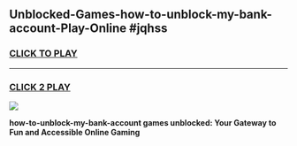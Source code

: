 
## Unblocked-Games-how-to-unblock-my-bank-account-Play-Online #jqhss
<h3>
<a href="https://news.freeplayer.one?title=how-to-unblock-my-bank-account&ref=3">CLICK TO PLAY</a></h3>
<hr>

<h3>
<a href="https://news.freeplayer.one?title=how-to-unblock-my-bank-account&ref=3">CLICK 2 PLAY</a>
  
</h3>

<a href="https://news.freeplayer.one?title=how-to-unblock-my-bank-account&ref=3"><img src="https://clearcache.store/games.png"></a>


**how-to-unblock-my-bank-account games unblocked: Your Gateway to Fun and Accessible Online Gaming**

